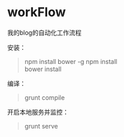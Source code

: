 workFlow
========

我的blog的自动化工作流程

安装：
>npm install bower -g
npm install  
bower install

编译：
>grunt compile

开启本地服务并监控：
>grunt serve

